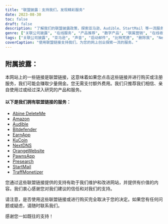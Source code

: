 ```yaml
---
title: "联盟披露：支持我们，发现精彩服务"
date: 2023-08-30
toc: false
draft: false
description: "了解我们的联盟披露政策，探索亚马逊、Audible、StartMail 等一流服务。"
genre: ["关联公司披露", "在线服务", "产品推荐", "数字产品", "联属营销", "在线收入", "网站货币化", "网上赚钱", "网络营销", "透明度"]
tags: ["关联公司披露", "亚马逊", "声音", "启动邮件", "比特梵德", "删除我", "NextDNS", "棋子应用程序", "流量管理器", "EarnApp", "预研究", "橙色网站", "网上赚钱", "产品推荐", "数字产品", "在线服务", "货币化", "网站收入", "附属机构", "网赚", "透明度", "网络营销", "在线业务", "盈利披露", "关联链接", "支持我们", "收入潜力", "财政支持", "商业伙伴关系", "值得信赖的建议", "增强读者能力"]
coverCaption: "使用联盟链接支持我们，为您的网上创业探索一流的服务。"
---
```


## **附属披露：**

本网站上的一些链接是联盟链接，这意味着如果您点击这些链接并进行购买或注册服务，我们可能会赚取少量佣金。您无需支付额外费用。我们只推荐我们相信、亲自使用过或经过深入研究的产品和服务。

#### 以下是我们拥有联盟链接的服务：

- [Abine DeleteMe](https://joindeleteme.com/refer?coupon=RFR-40867-7DWHR4)
- [Amazon](https://amzn.to/47bpscS)
- [Audible](https://amzn.to/3O5yM9p)
- [Bitdefender](https://bitdefender.f9tmep.net/k0Wq1n)
- [EarnApp](https://earnapp.com/i/c1dllee)
- [KuCoin](https://www.kucoin.com/r/af/QBSSSM2W)
- [NextDNS](https://nextdns.io/?from=37pk8rg9)
- [OrangeWebsite](https://affiliate.orangewebsite.com/idevaffiliate.php?id=12501_0_1_5)
- [PawnsApp](https://pawns.app/?r=2092802)
- [Presearch](https://presearch.com/signup?rid=4754563)
- [StartMail](https://www.startmail.com/en/partner/?ref=sos&tap_s=3999900-469b6c&tm_undefined=undefined)
- [TraffMonetizer](https://traffmonetizer.com/?aff=242022)

您通过这些联盟链接提供的支持有助于我们维护和改进网站，并提供有价值的内容。我们衷心感谢您对我们建议的信任和对我们的支持。

请注意，是否使用这些联盟链接或进行购买完全取决于您的决定。如果您有任何问题或疑虑，请随时联系我们。

感谢您一如既往的支持！
